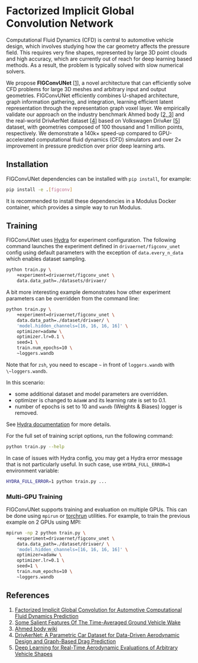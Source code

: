 # Factorized Implicit Global Convolution Network

Computational Fluid Dynamics (CFD) is central to automotive vehicle design, which involves
studying how the car geometry affects the pressure field.
This requires very fine shapes, represented by large 3D point clouds and high accuracy,
which are currently out of reach for deep learning based methods.
As a result, the problem is typically solved with slow numerical solvers.

We propose **FIGConvUNet** [[1](#references)], a novel architecture that can efficiently
solve CFD problems for large 3D meshes and arbitrary input and output geometries.
FIGConvUNet efficiently combines U-shaped architecture, graph information gathering,
and integration, learning efficient latent representation through the representation
graph voxel layer.
We empirically validate our approach on the industry benchmark
Ahmed body [[2, 3](#references)] and the real-world DrivAerNet dataset [[4](#references)]
based on Volkswagen DrivAer [[5](#references)] dataset, with geometries composed
of 100 thousand and 1 million points, respectively.
We demonstrate a 140k× speed-up compared to GPU-accelerated
computational fluid dynamics (CFD) simulators and over 2× improvement in pressure prediction
over prior deep learning arts.

## Installation

FIGConvUNet dependencies can be installed with `pip install`, for example:

```bash
pip install -e .[figconv]
```

It is recommended to install these dependencies in a Modulus Docker container,
which provides a simple way to run Modulus.

## Training

FIGConvUNet uses [Hydra](https://hydra.cc/docs/intro/) for experiment configuration.
The following command launches the experiment defined in `drivaernet/figconv_unet` config
using default parameters with the exception of `data.every_n_data` which enables
dataset sampling.

```bash
python train.py \
    +experiment=drivaernet/figconv_unet \
    data.data_path=./datasets/drivaer/
```

A bit more interesting example demonstrates how other experiment parameters
can be overridden from the command line:

```bash
python train.py \
    +experiment=drivaernet/figconv_unet \
    data.data_path=./dataset/drivaer/ \
    'model.hidden_channels=[16, 16, 16, 16]' \
    optimizer=adamw \
    optimizer.lr=0.1 \
    seed=1 \
    train.num_epochs=10 \
    ~loggers.wandb
```

Note that for `zsh`, you need to escape `~` in front of `loggers.wandb` with `\~loggers.wandb`.

In this scenario:

* some additional dataset and model parameters are overridden.
* optimizer is changed to `AdamW` and its learning rate is set to 0.1.
* number of epochs is set to 10 and `wandb` (Weights & Biases) logger is removed.

See [Hydra documentation](https://hydra.cc/docs/intro) for more details.

For the full set of training script options, run the following command:

```bash
python train.py --help
```

In case of issues with Hydra config, you may get a Hydra error message
that is not particularly useful. In such case, use `HYDRA_FULL_ERROR=1`
environment variable:

```bash
HYDRA_FULL_ERROR=1 python train.py ...
```

### Multi-GPU Training

FIGConvUNet supports training and evaluation on multiple GPUs.
This can be done using `mpirun` or [torchrun](https://pytorch.org/docs/2.0/elastic/run.html)
utilities. For example, to train the previous example on 2 GPUs using MPI:

```bash
mpirun -np 2 python train.py \
    +experiment=drivaernet/figconv_unet \
    data.data_path=./dataset/drivaer/ \
    'model.hidden_channels=[16, 16, 16, 16]' \
    optimizer=adamw \
    optimizer.lr=0.1 \
    seed=1 \
    train.num_epochs=10 \
    ~loggers.wandb
```

## References

1. [Factorized Implicit Global Convolution for Automotive Computational Fluid Dynamics Prediction](https://arxiv.org/abs/TODO)
2. [Some Salient Features Of The Time-Averaged Ground Vehicle Wake](https://doi.org/10.4271/840300)
3. [Ahmed body wiki](https://www.cfd-online.com/Wiki/Ahmed_body)
4. [DrivAerNet: A Parametric Car Dataset for Data-Driven Aerodynamic Design and Graph-Based Drag Prediction](https://arxiv.org/abs/2403.08055)
5. [Deep Learning for Real-Time Aerodynamic Evaluations of Arbitrary Vehicle Shapes](https://arxiv.org/abs/2108.05798)
